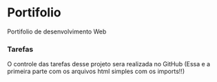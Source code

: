 # Portifolio
Portifolio de desenvolvimento Web
### Tarefas 
O controle das tarefas desse projeto sera realizada no GitHub
(Essa e a primeira parte com os arquivos html simples com os imports!!)
